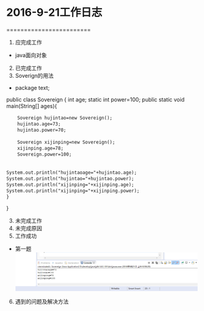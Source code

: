 # 2016-9-21工作日志
========================

1. 应完成工作
 * java面向对象
2. 已完成工作
 1. Soverign的用法
 * package text;

public class Sovereign {
	int age;
	static int power=100;
	public static void main(String[] ages){
		
		Sovereign hujintao=new Sovereign();
		hujintao.age=73;
		hujintao.power=70;
		
		Sovereign xijinping=new Sovereign();
		xijinping.age=78;
		Sovereign.power=100;
		
	
	System.out.println("hujintaoage="+hujintao.age);
	System.out.println("hujintao="+hujintao.power);
	System.out.println("xijinping="+xijinping.age);
	System.out.println("xijinping="+xijinping.power);
	}
}

3. 未完成工作
4. 未完成原因
5. 工作成功
 * 第一题
 ![1](第一题.png)
6. 遇到的问题及解决方法
